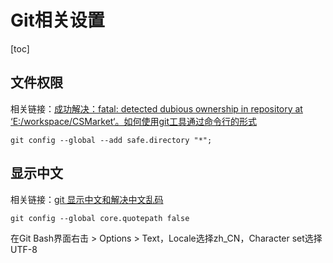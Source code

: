 # Git相关设置



[toc]



## 文件权限

相关链接：[成功解决：fatal: detected dubious ownership in repository at ‘E:/workspace/CSMarket‘。如何使用git工具通过命令行的形式](https://blog.51cto.com/u_15740728/5805813)

```
git config --global --add safe.directory "*";
```



## 显示中文

相关链接：[git 显示中文和解决中文乱码](https://zhuanlan.zhihu.com/p/133706032)

```
git config --global core.quotepath false
```

在Git Bash界面右击 > Options > Text，Locale选择zh_CN，Character set选择UTF-8


